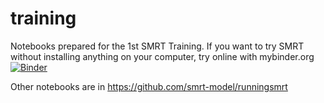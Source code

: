 # training

Notebooks prepared for the 1st SMRT Training. If you want to try SMRT without installing anything on your computer, try online with mybinder.org [![Binder](https://mybinder.org/badge.svg)](https://mybinder.org/v2/gh/smrt-model/training/master)

Other notebooks are in https://github.com/smrt-model/runningsmrt

